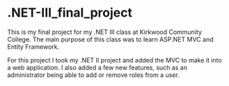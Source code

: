# .NET-III_final_project
This is my final project for my .NET III class at Kirkwood Community College. The main purpose of this class was to learn ASP.NET MVC and Entity Framework.

For this project I took my .NET II project and added the MVC to make it into a web application. I also added a few new features, such as an administrator being able to add or remove roles
from a user.
